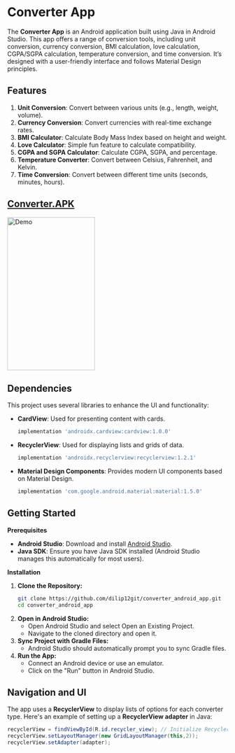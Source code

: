 # Converter App 

The **Converter App** is an Android application built using Java in Android Studio. This app offers a range of conversion tools, including unit conversion, currency conversion, BMI calculation, love calculation, CGPA/SGPA calculation, temperature conversion, and time conversion. It’s designed with a user-friendly interface and follows Material Design principles.

## Features

1. **Unit Conversion**: Convert between various units (e.g., length, weight, volume).
2. **Currency Conversion**: Convert currencies with real-time exchange rates.
3. **BMI Calculator**: Calculate Body Mass Index based on height and weight.
4. **Love Calculator**: Simple fun feature to calculate compatibility.
5. **CGPA and SGPA Calculator**: Calculate CGPA, SGPA, and percentage.
6. **Temperature Converter**: Convert between Celsius, Fahrenheit, and Kelvin.
7. **Time Conversion**: Convert between different time units (seconds, minutes, hours).

## [Converter.APK](https://drive.google.com/file/d/1fEdAwBcN1oDrJ5M2cm5qiggmqjsrW9pr/view?usp=sharing)

<img src="https://github.com/user-attachments/assets/583d5f4b-ab47-4a12-8b3c-3fdae6c8c219" width="200" height="350" alt="Demo">


## Dependencies

This project uses several libraries to enhance the UI and functionality:

- **CardView**: Used for presenting content with cards.
  ```gradle
  implementation 'androidx.cardview:cardview:1.0.0'
- **RecyclerView**: Used for displaying lists and grids of data.
  ```gradle
  implementation 'androidx.recyclerview:recyclerview:1.2.1'

- **Material Design Components**: Provides modern UI components based on Material Design.
  ```gradle
  implementation 'com.google.android.material:material:1.5.0'
  
## Getting Started
**Prerequisites**
- **Android Studio**: Download and install [Android Studio](https://developer.android.com/).
- **Java SDK**: Ensure you have Java SDK installed (Android Studio manages this automatically for most users).

**Installation**
 1. **Clone the Repository:**
    ```bash
    git clone https://github.com/dilip12git/converter_android_app.git
    cd converter_android_app
 2. **Open in Android Studio:**
    - Open Android Studio and select Open an Existing Project.
    - Navigate to the cloned directory and open it.
 3. **Sync Project with Gradle Files:**
     - Android Studio should automatically prompt you to sync Gradle files.
 4. **Run the App:**
     - Connect an Android device or use an emulator.
     - Click on the "Run" button in Android Studio.

## Navigation and UI
The app uses a **RecyclerView** to display lists of options for each converter type. Here's an example of setting up a **RecyclerView adapter** in Java:
```java
recyclerView = findViewById(R.id.recycler_view); // Initialize RecyclerView
recyclerView.setLayoutManager(new GridLayoutManager(this,2));
recyclerView.setAdapter(adapter);

